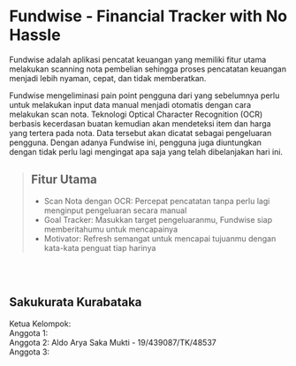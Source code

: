 # Fundwise - Financial Tracker with No Hassle
Fundwise adalah aplikasi pencatat keuangan yang memiliki fitur utama melakukan scanning nota pembelian sehingga proses pencatatan keuangan menjadi lebih nyaman, cepat, dan tidak memberatkan.  
  
Fundwise mengeliminasi pain point pengguna dari yang sebelumnya perlu untuk melakukan input data manual menjadi otomatis dengan cara melakukan scan nota. Teknologi Optical Character Recognition (OCR) berbasis kecerdasan buatan kemudian akan mendeteksi item dan harga yang tertera pada nota. Data tersebut akan dicatat sebagai pengeluaran pengguna. Dengan adanya Fundwise ini, pengguna juga diuntungkan dengan tidak perlu lagi mengingat apa saja yang telah dibelanjakan hari ini.
  
  
> ## Fitur Utama
>
> - Scan Nota dengan OCR: Percepat pencatatan tanpa perlu lagi menginput pengeluaran secara manual
> - Goal Tracker: Masukkan target pengeluaranmu, Fundwise siap memberitahumu untuk mencapainya
> - Motivator: Refresh semangat untuk mencapai tujuanmu dengan kata-kata penguat tiap harinya
  
<br/>
<br/>

## **Sakukurata Kurabataka**  
Ketua Kelompok:  
Anggota 1:   
Anggota 2: Aldo Arya Saka Mukti - 19/439087/TK/48537  
Anggota 3: 
